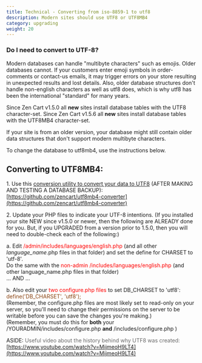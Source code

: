 ```yaml
---
title: Technical - Converting from iso-8859-1 to utf8
description: Modern sites should use UTF8 or UTF8MB4
category: upgrading 
weight: 20
---
```


### Do I need to convert to UTF-8?

Modern databases can handle "multibyte characters" such as emojis. Older databases cannot.
If your customers enter emoji symbols in order-comments or contact-us emails, it may trigger errors on your store resulting in unexpected results and lost details.
Also, older database structures don't handle non-english characters as well as utf8 does, which is why utf8 has been the international "standard" for many years.

Since Zen Cart v1.5.0 all **new** sites install database tables with the UTF8 character-set.
Since Zen Cart v1.5.6 all **new** sites install database tables with the UTF8MB4 character-set.

If your site is from an older version, your database might still contain older data structures that don't support modern multibyte characters.

To change the database to utf8mb4, use the instructions below.

## Converting to UTF8MB4:

1\. Use this [conversion utility to convert your data to UTF8](https://github.com/zencart/utf8mb4-converter) (AFTER MAKING AND TESTING A DATABASE BACKUP): [https://github.com/zencart/utf8mb4-converter](https://github.com/zencart/utf8mb4-converter)  

2\. Update your PHP files to indicate your UTF-8 intentions. (If you installed your site NEW since v1.5.0 or newer, then the following are ALREADY done for you. But, if you UPGRADED from a version prior to 1.5.0, then you will need to double-check each of the following:)  

a.  Edit <font color="#ff0000">/admin/includes/languages/english.php</font> (and all other <i>language_name</i>.php files in that folder) and set the define for CHARSET to 'utf-8'.  
    Do the same with the <font color="#ff0000">non-admin /includes/languages/english.php</font> (and other language_name.php files in that folder)  
    ... AND ...
    
b.  Also edit your <font color="#ff0000">two configure.php files</font> to set DB_CHARSET to 'utf8':  
    <font color="#8b4513">define('DB_CHARSET', 'utf8');  
    </font>(Remember, the configure.php files are most likely set to read-only on your server, so you'll need to change their permissions on the server to be writable before you can save the changes you're making.)  
    (Remember, you must do this for **both** your /YOURADMIN/includes/configure.php **and** /includes/configure.php )


ASIDE: <font color="#696969">Useful video about the history behind why UTF8 was created:</font> [https://www.youtube.com/watch?v=MijmeoH9LT4](https://www.youtube.com/watch?v=MijmeoH9LT4)
